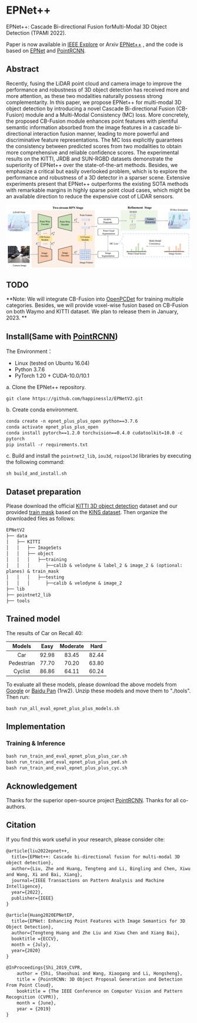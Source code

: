 # EPNet++

EPNet++: Cascade Bi-directional Fusion forMulti-Modal 3D Object Detection (TPAMI 2022).

Paper is now available in [IEEE Explore](https://ieeexplore.ieee.org/abstract/document/9983516) or Arxiv [EPNet++](https://arxiv.org/pdf/2112.11088v4.pdf) , and the code is based on [EPNet](https://github.com/happinesslz/EPNet) and [PointRCNN](https://github.com/sshaoshuai/PointRCNN).

## Abstract

Recently, fusing the LiDAR point cloud and camera image to improve the performance and robustness of 3D object detection has received more and more attention, as these two modalities naturally possess strong complementarity. In this paper, we propose EPNet++ for multi-modal 3D object detection by introducing a novel Cascade Bi-directional Fusion (CB-Fusion) module and a Multi-Modal Consistency (MC) loss. More concretely, the proposed CB-Fusion module enhances point features with plentiful semantic information absorbed from the image features in a cascade bi-directional interaction fusion manner, leading to more powerful and discriminative feature representations. The MC loss explicitly guarantees the consistency between predicted scores from two modalities to obtain more comprehensive and reliable confidence scores. The experimental results on the KITTI, JRDB and SUN-RGBD datasets demonstrate the superiority of EPNet++ over the state-of-the-art methods. Besides, we emphasize a critical but easily overlooked problem, which is to explore the performance and robustness of a 3D detector in a sparser scene. Extensive experiments present that EPNet++ outperforms the existing SOTA methods with remarkable margins in highly sparse point cloud cases, which might be an available direction to reduce the expensive cost of LiDAR sensors.

![image](img/framework.png)

## TODO
**Note:  We will integrate CB-Fusion into [OpenPCDet](https://github.com/open-mmlab/OpenPCDet) for training multiple categories. Besides, we will provide voxel-wise fusion based on CB-Fusion on both Waymo and KITTI dataset. We plan to release them in January, 2023. ** 

## Install(Same with [PointRCNN](https://github.com/sshaoshuai/PointRCNN))

The Environment：
* Linux (tested on Ubuntu 16.04)
* Python 3.7.6
* PyTorch 1.20 + CUDA-10.0/10.1

a. Clone the EPNet++ repository.
```shell
git clone https://github.com/happinesslz/EPNetV2.git
```

b. Create conda environment.

```shell
conda create -n epnet_plus_plus_open python==3.7.6
conda activate epnet_plus_plus_open
conda install pytorch==1.2.0 torchvision==0.4.0 cudatoolkit=10.0 -c pytorch
pip install -r requirements.txt
```

c. Build and install the `pointnet2_lib`, `iou3d`, `roipool3d` libraries by executing the following command:
```shell
sh build_and_install.sh
```

## Dataset preparation
Please download the official [KITTI 3D object detection](http://www.cvlibs.net/datasets/kitti/eval_object.php?obj_benchmark=3d) dataset and our provided [train mask](https://drive.google.com/file/d/1XqqErkAl8t72HM65PJfZC6SQ1oeBF4X0/view?usp=share_link) based on the [KINS dataset](https://github.com/qqlu/Amodal-Instance-Segmentation-through-KINS-Dataset). Then organize the downloaded files as follows: 

```
EPNetV2
├── data
│   ├── KITTI
│   │   ├── ImageSets
│   │   ├── object
│   │   │   ├──training
│   │   │      ├──calib & velodyne & label_2 & image_2 & (optional: planes) & train_mask
│   │   │   ├──testing
│   │   │      ├──calib & velodyne & image_2
├── lib
├── pointnet2_lib
├── tools
```


## Trained model
The results of Car on Recall 40:

| Models |   Easy | Moderate |   Hard |
| :--:   |  :--:  |   :--:  |   :--:  |
|  Car  | 92.98 |  83.45  | 82.44 |
|  Pedestrian  | 77.70 |  70.20  | 63.80 |
|  Cyclist  | 86.86 |  64.11  | 60.24 |

To evaluate all these models, please download the above  models from  [Google](https://drive.google.com/file/d/1k7Ugvz5AYJhmrLAvnOt-ZFhNntmB8DZe/view?usp=share_link) or [Baidu Pan](https://pan.baidu.com/s/1GhGgekaob1b_P3d4vWtpbg) (1rw2). Unzip these models  and move them to "./tools". Then run:
```shell
bash run_all_eval_epnet_plus_plus_models.sh
```
## Implementation
### Training & Inference
```shell
bash run_train_and_eval_epnet_plus_plus_car.sh
bash run_train_and_eval_epnet_plus_plus_ped.sh
bash run_train_and_eval_epnet_plus_plus_cyc.sh
```
## Acknowledgement
Thanks for the superior open-source project [PointRCNN](https://github.com/sshaoshuai/PointRCNN). Thanks for all co-authors.

## Citation
If you find this work useful in your research, please consider cite:
```
@article{liu2022epnet++,
  title={EPNet++: Cascade bi-directional fusion for multi-modal 3D object detection},
  author={Liu, Zhe and Huang, Tengteng and Li, Bingling and Chen, Xiwu and Wang, Xi and Bai, Xiang},
  journal={IEEE Transactions on Pattern Analysis and Machine Intelligence},
  year={2022},
  publisher={IEEE}
}
```

```
@article{Huang2020EPNetEP,
  title={EPNet: Enhancing Point Features with Image Semantics for 3D Object Detection},
  author={Tengteng Huang and Zhe Liu and Xiwu Chen and Xiang Bai},
  booktitle ={ECCV},
  month = {July},
  year={2020}
}
```
```
@InProceedings{Shi_2019_CVPR,
    author = {Shi, Shaoshuai and Wang, Xiaogang and Li, Hongsheng},
    title = {PointRCNN: 3D Object Proposal Generation and Detection From Point Cloud},
    booktitle = {The IEEE Conference on Computer Vision and Pattern Recognition (CVPR)},
    month = {June},
    year = {2019}
}
```



